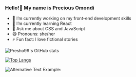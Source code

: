 ### Hello!👋 My name is Precious Omondi 

- 🔭 I’m currently working on my front-end development skills
- 🌱 I’m currently learning React
- 💬 Ask me about CSS and JavaScript
- 😄 Pronouns: she/her
- ⚡ Fun fact: I love fictional stories




![Presho99's GitHub stats](https://github-readme-stats.vercel.app/api?username=Presho99&show_icons=true&theme=dark)


[![Top Langs](https://github-readme-stats.vercel.app/api/top-langs/?username=Presho99&langs_count=8&theme=dark)](https://github.com/Presho99/github-readme-stats)

<!--START_SECTION:waka-->
  <img src="https://github.com/<Presho99>/<Presho99>/blob/master/images/codeStats.svg" alt="Alternative Text"/>
  Example: <img src="https://github.com/Presho99/Presho99/blob/master/codeStats.svg" alt="My Coding Activity/>
<!--END_SECTION:waka-->
